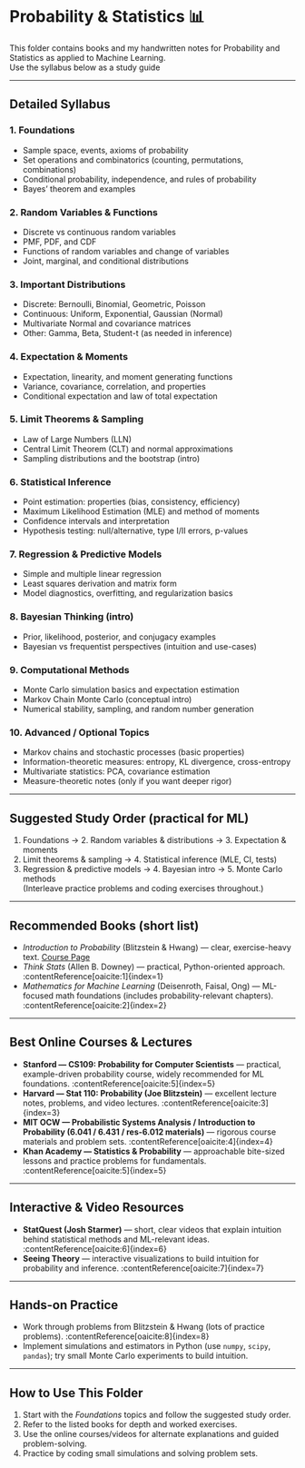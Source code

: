 # Probability & Statistics 📊

This folder contains books and my handwritten notes for Probability and Statistics as applied to Machine Learning.  
Use the syllabus below as a study guide

---

## Detailed Syllabus

### 1. Foundations
- Sample space, events, axioms of probability  
- Set operations and combinatorics (counting, permutations, combinations)  
- Conditional probability, independence, and rules of probability  
- Bayes’ theorem and examples

### 2. Random Variables & Functions
- Discrete vs continuous random variables  
- PMF, PDF, and CDF  
- Functions of random variables and change of variables  
- Joint, marginal, and conditional distributions

### 3. Important Distributions
- Discrete: Bernoulli, Binomial, Geometric, Poisson  
- Continuous: Uniform, Exponential, Gaussian (Normal)  
- Multivariate Normal and covariance matrices  
- Other: Gamma, Beta, Student-t (as needed in inference)

### 4. Expectation & Moments
- Expectation, linearity, and moment generating functions  
- Variance, covariance, correlation, and properties  
- Conditional expectation and law of total expectation

### 5. Limit Theorems & Sampling
- Law of Large Numbers (LLN)  
- Central Limit Theorem (CLT) and normal approximations  
- Sampling distributions and the bootstrap (intro)

### 6. Statistical Inference
- Point estimation: properties (bias, consistency, efficiency)  
- Maximum Likelihood Estimation (MLE) and method of moments  
- Confidence intervals and interpretation  
- Hypothesis testing: null/alternative, type I/II errors, p-values

### 7. Regression & Predictive Models
- Simple and multiple linear regression  
- Least squares derivation and matrix form  
- Model diagnostics, overfitting, and regularization basics

### 8. Bayesian Thinking (intro)
- Prior, likelihood, posterior, and conjugacy examples  
- Bayesian vs frequentist perspectives (intuition and use-cases)

### 9. Computational Methods
- Monte Carlo simulation basics and expectation estimation  
- Markov Chain Monte Carlo (conceptual intro)  
- Numerical stability, sampling, and random number generation

### 10. Advanced / Optional Topics
- Markov chains and stochastic processes (basic properties)  
- Information-theoretic measures: entropy, KL divergence, cross-entropy  
- Multivariate statistics: PCA, covariance estimation
- Measure-theoretic notes (only if you want deeper rigor)

---

## Suggested Study Order (practical for ML)
1. Foundations → 2. Random variables & distributions → 3. Expectation & moments  
2. Limit theorems & sampling → 4. Statistical inference (MLE, CI, tests)  
3. Regression & predictive models → 4. Bayesian intro → 5. Monte Carlo methods  
(Interleave practice problems and coding exercises throughout.)

---

## Recommended Books (short list)
- *Introduction to Probability* (Blitzstein & Hwang) — clear, exercise-heavy text. [Course Page](https://web.stanford.edu/class/cs109/) 
- *Think Stats* (Allen B. Downey) — practical, Python-oriented approach. :contentReference[oaicite:1]{index=1}  
- *Mathematics for Machine Learning* (Deisenroth, Faisal, Ong) — ML-focused math foundations (includes probability-relevant chapters). :contentReference[oaicite:2]{index=2}

---

## Best Online Courses & Lectures
- **Stanford — CS109: Probability for Computer Scientists** — practical, example-driven probability course, widely recommended for ML foundations.  :contentReference[oaicite:5]{index=5}
- **Harvard — Stat 110: Probability (Joe Blitzstein)** — excellent lecture notes, problems, and video lectures. :contentReference[oaicite:3]{index=3}  
- **MIT OCW — Probabilistic Systems Analysis / Introduction to Probability (6.041 / 6.431 / res-6.012 materials)** — rigorous course materials and problem sets. :contentReference[oaicite:4]{index=4}  
- **Khan Academy — Statistics & Probability** — approachable bite-sized lessons and practice problems for fundamentals. :contentReference[oaicite:5]{index=5}

---

## Interactive & Video Resources
- **StatQuest (Josh Starmer)** — short, clear videos that explain intuition behind statistical methods and ML-relevant ideas. :contentReference[oaicite:6]{index=6}  
- **Seeing Theory** — interactive visualizations to build intuition for probability and inference. :contentReference[oaicite:7]{index=7}

---

## Hands-on Practice
- Work through problems from Blitzstein & Hwang (lots of practice problems). :contentReference[oaicite:8]{index=8}  
- Implement simulations and estimators in Python (use `numpy`, `scipy`, `pandas`); try small Monte Carlo experiments to build intuition.

---

## How to Use This Folder
1. Start with the *Foundations* topics and follow the suggested study order.  
2. Refer to the listed books for depth and worked exercises.  
3. Use the online courses/videos for alternate explanations and guided problem-solving.  
4. Practice by coding small simulations and solving problem sets.



